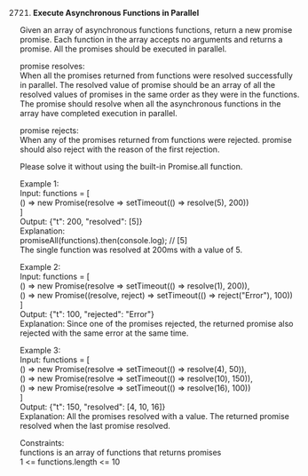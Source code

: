 2721. **Execute Asynchronous Functions in Parallel**

Given an array of asynchronous functions functions, return a new promise promise. Each function in the array accepts no arguments and returns a promise. All the promises should be executed in parallel.<br>

promise resolves:<br>
When all the promises returned from functions were resolved successfully in parallel. The resolved value of promise should be an array of all the resolved values of promises in the same order as they were in the functions. The promise should resolve when all the asynchronous functions in the array have completed execution in parallel.<br>

promise rejects:<br>
When any of the promises returned from functions were rejected. promise should also reject with the reason of the first rejection.<br>

Please solve it without using the built-in Promise.all function.<br>

 

Example 1:<br>
Input: functions = [<br>
  () => new Promise(resolve => setTimeout(() => resolve(5), 200))<br>
]<br>
Output: {"t": 200, "resolved": [5]}<br>
Explanation: <br>
promiseAll(functions).then(console.log); // [5]<br>
The single function was resolved at 200ms with a value of 5.<br>

Example 2:<br>
Input: functions = [<br>
    () => new Promise(resolve => setTimeout(() => resolve(1), 200)), <br>
    () => new Promise((resolve, reject) => setTimeout(() => reject("Error"), 100))<br>
]<br>
Output: {"t": 100, "rejected": "Error"}<br>
Explanation: Since one of the promises rejected, the returned promise also rejected with the same error at the same time.<br>

Example 3:<br>
Input: functions = [<br>
    () => new Promise(resolve => setTimeout(() => resolve(4), 50)), <br>
    () => new Promise(resolve => setTimeout(() => resolve(10), 150)), <br>
    () => new Promise(resolve => setTimeout(() => resolve(16), 100))<br>
]<br>
Output: {"t": 150, "resolved": [4, 10, 16]}<br>
Explanation: All the promises resolved with a value. The returned promise resolved when the last promise resolved.<br>

Constraints:<br>
functions is an array of functions that returns promises<br>
1 <= functions.length <= 10
